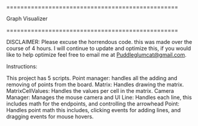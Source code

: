 

=================================================

Graph Visualizer

=================================================

DISCLAIMER: Please excuse the horrendous code. this was made over the course of 4 hours. I will continue to update and optimize this, if you would like to help optimize feel free to email me at Puddleglumcat@gmail.com.

Instructions:

This project has 5 scripts.
Point manager: handles all the adding and removing of points from the board.
Matrix: Handles drawing the matrix.
MatrixCellValues: Handles the values per cell in the matrix.
Camera Manager: Manages the mouse camera and UI
Line: Handles each line, this includes math for the endpoints, and controlling the arrowhead
Point: Handles point math this includes, clicking events for adding lines, and dragging events for mouse hovers.

